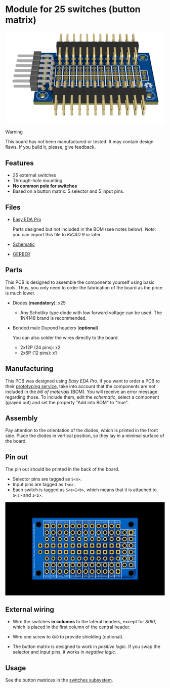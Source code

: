 # Module for 25 switches (button matrix)

![Module for 25 switches (through-hole)](./ModuleBtnMatrix25sw.png)

> [!WARNING]
> This board has not been manufactured or tested.
> It may contain design flaws.
> If you build it, please, give feedback.

## Features

- 25 external switches
- Through-hole mounting
- **No common pole for switches**
- Based on a button matrix: 5 selector and 5 input pins.

## Files

- [Easy EDA Pro](./ModuleBtnMatrix25sw.epro)

  Parts designed but not included in the BOM (see notes below).
  *Note:* you can import this file to *KiCAD 9* or later.

- [Schematic](./ModuleBtnMatrix25sw.pdf)
- [GERBER](./ModuleBtnMatrix25sw_GERBER.zip)

## Parts

This PCB is designed to assemble the components yourself using basic tools.
Thus, you only need to order the fabrication of the board as the price is much lower.

- Diodes (**mandatory**): x25

  - Any Schottky type diode with low forward voltage can be used.
    The 1N4148 brand is recommended.

- Bended male Dupond headers (**optional**)

  You can also solder the wires directly to the board.

  - 2x12P (24 pins): x2
  - 2x6P (12 pins): x1

## Manufacturing

This PCB was designed using *Easy EDA Pro*.
If you want to order a PCB to their
[prototyping service](https://jlcpcb.com/?href=easyeda-home),
take into account that the components are not included in the *bill of materials* (BOM).
You will receive an error message regarding those.
To include them, edit the *schematic*, select a component (grayed out) and
set the property "Add into BOM" to "true".

## Assembly

Pay attention to the orientation of the diodes,
which is printed in the front side.
Place the diodes in vertical position,
so they lay in a minimal surface of the board.

## Pin out

The pin out should be printed in the back of the board.

- Selector pins are tagged as `S<n>`.
- Input pins are tagged as `I<n>`.
- Each switch is tagged as `S<a>I<b>`,
  which means that it is attached to `S<s>` and `I<b>`.

![Pin out, 32 switches module](./ModuleBtnMatrix25sw_pinout.png)

## External wiring

- Wire the switches **in columns** to the lateral headers,
  except for *S0I0*,
  which is placed in the first column of the central header.

- Wire one screw to `GND` to provide shielding (optional).

- The button matrix is designed to work in *positive logic*.
  If you swap the selector and input pins, it works in *negative logic*.

## Usage

See the button matrices in the [switches subsystem](../../hardware/subsystems/Switches/Switches_en.md).
